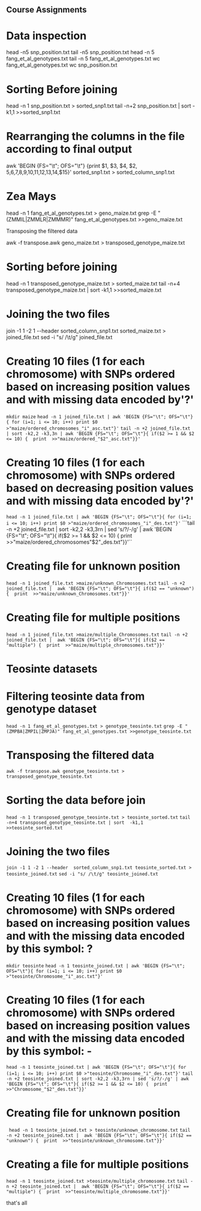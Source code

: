 ## Course Assignments

# Data inspection

head -n5 snp_position.txt tail -n5 snp_position.txt head -n 5 fang_et_al_genotypes.txt tail -n 5 fang_et_al_genotypes.txt wc fang_et_al_genotypes.txt wc snp_position.txt

# Sorting Before joining

head -n 1 snp_position.txt > sorted_snp1.txt tail -n+2 snp_position.txt | sort -k1,1 >>sorted_snp1.txt

# Rearranging the columns in the file according to final output

awk 'BEGIN {FS="\t"; OFS="\t"} {print $1, $3, $4, $2, $5,$6,$7,$8,$9,$10,$11,$12,$13,$14,$15}' sorted_snp1.txt > sorted_column_snp1.txt

# Zea Mays

head -n 1 fang_et_al_genotypes.txt > geno_maize.txt grep -E "(ZMMIL|ZMMLR|ZMMMR)" fang_et_al_genotypes.txt >>geno_maize.txt

Transposing the filtered data

awk -f transpose.awk geno_maize.txt > transposed_genotype_maize.txt

# Sorting before joining

head -n 1 transposed_genotype_maize.txt > sorted_maize.txt tail -n+4 transposed_genotype_maize.txt | sort -k1,1 >>sorted_maize.txt

# Joining the two files

join -1 1 -2 1 --header sorted_column_snp1.txt sorted_maize.txt > joined_file.txt sed -i "s/ /\t/g" joined_file.txt 

# Creating 10 files (1 for each chromosome) with SNPs ordered based on increasing position values and with missing data encoded by'?'
```mkdir maize```
```head -n 1 joined_file.txt | awk 'BEGIN {FS="\t"; OFS="\t"}{ for (i=1; i <= 10; i++) print $0 >"maize/ordered_chromosomes_"i"_asc.txt"}'```
```tail -n +2 joined_file.txt | sort -k2,2 -k3,3n | awk 'BEGIN {FS="\t"; OFS="\t"}{ if($2 >= 1 && $2 <= 10) {  print  >>"maize/ordered_"$2"_asc.txt"}}'```

# Creating 10 files (1 for each chromosome) with SNPs ordered based on decreasing position values and with missing data encoded by'?'
```head -n 1 joined_file.txt | awk 'BEGIN {FS="\t"; OFS="\t"}{ for (i=1; i <= 10; i++) print $0 >"maize/ordered_chromosomes_"i"_des.txt"}'```
```tail -n +2 joined_file.txt | sort -k2,2 -k3,3rn | sed 's/?/-/g' | awk 'BEGIN {FS="\t"; OFS="\t"}{ if($2 >= 1 && $2 <= 10) {  print  >>"maize/ordered_chromosomes"$2"_des.txt"}}'``

# Creating file for unknown position
```head -n 1 joined_file.txt >maize/unknown_Chromosomes.txt```
```tail -n +2 joined_file.txt |  awk 'BEGIN {FS="\t"; OFS="\t"}{ if($2 == "unknown") {  print  >>"maize/unknown_Chromosomes.txt"}}'```

# Creating file for multiple positions
```head -n 1 joined_file.txt >maize/multiple_Chromosomes.txt```
```tail -n +2 joined_file.txt |  awk 'BEGIN {FS="\t"; OFS="\t"}{ if($2 == "multiple") {  print  >>"maize/multiple_chromosomes.txt"}}'```

# Teosinte datasets
# Filtering teosinte data from genotype dataset
```head -n 1 fang_et_al_genotypes.txt > genotype_teosinte.txt```
```grep -E "(ZMPBA|ZMPIL|ZMPJA)" fang_et_al_genotypes.txt >>genotype_teosinte.txt```

# Transposing the filtered data 
```awk -f transpose.awk genotype_teosinte.txt > transposed_genotype_teosinte.txt```

# Sorting the data before join
```head -n 1 transposed_genotype_teosinte.txt > teosinte_sorted.txt```
```tail -n+4 transposed_genotype_teosinte.txt | sort  -k1,1 >>teosinte_sorted.txt```

# Joining the two files
```join -1 1 -2 1 --header  sorted_column_snp1.txt teosinte_sorted.txt > teosinte_joined.txt```
```sed -i "s/ /\t/g" teosinte_joined.txt```

# Creating 10 files (1 for each chromosome) with SNPs ordered based on increasing position values and with the missing data encoded by this symbol: ?
```mkdir teosinte```
```head -n 1 teosinte_joined.txt | awk 'BEGIN {FS="\t"; OFS="\t"}{ for (i=1; i <= 10; i++) print $0 >"teosinte/Chromosome_"i"_asc.txt"}'```

# Creating 10 files (1 for each chromosome) with SNPs ordered based on increasing position values and with the missing data encoded by this symbol: -
```head -n 1 teosinte_joined.txt | awk 'BEGIN {FS="\t"; OFS="\t"}{ for (i=1; i <= 10; i++) print $0 >"teosinte/Chromosome_"i"_des.txt"}'```
```tail -n +2 teosinte_joined.txt | sort -k2,2 -k3,3rn | sed 's/?/-/g' | awk 'BEGIN {FS="\t"; OFS="\t"}{ if($2 >= 1 && $2 <= 10) {  print  >>"Chromosome_"$2"_des.txt"}}'```

# Creating file for unknown position
``` head -n 1 teosinte_joined.txt > teosinte/unknown_chromosome.txt```
```tail -n +2 teosinte_joined.txt |  awk 'BEGIN {FS="\t"; OFS="\t"}{ if($2 == "unknown") {  print  >>"teosinte/unknown_chromosome.txt"}}'```

# Creating a file for multiple positions
```head -n 1 teosinte_joined.txt >teosinte/multiple_chromosome.txt```
```tail -n +2 teosinte_joined.txt |  awk 'BEGIN {FS="\t"; OFS="\t"}{ if($2 == "multiple") {  print  >>"teosinte/multiple_chromosome.txt"}}'```

that's all

